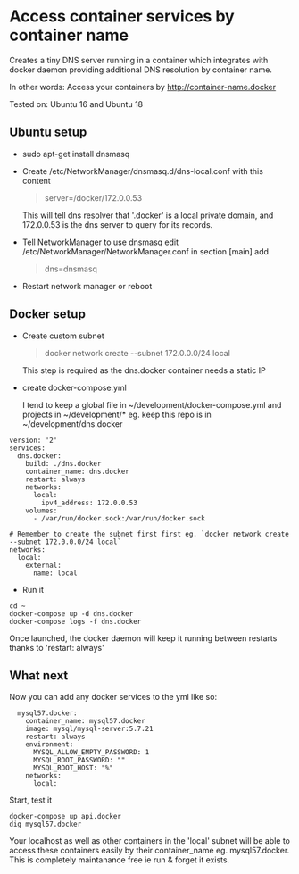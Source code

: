 # Access container services by container name

Creates a tiny DNS server running in a container which
integrates with docker daemon providing additional
DNS resolution by container name.

In other words: Access your containers by http://container-name.docker


Tested on: Ubuntu 16 and Ubuntu 18

## Ubuntu setup 

* sudo apt-get install dnsmasq

* Create /etc/NetworkManager/dnsmasq.d/dns-local.conf with this content

  > server=/docker/172.0.0.53

  This will tell dns resolver that '.docker' is a local private domain,
  and 172.0.0.53 is the dns server to query for its records.

* Tell NetworkManager to use dnsmasq
  edit /etc/NetworkManager/NetworkManager.conf in section [main] add
  > dns=dnsmasq

* Restart network manager or reboot

## Docker setup

* Create custom subnet

  > docker network create --subnet 172.0.0.0/24 local

  This step is required as the dns.docker container needs a static IP

* create docker-compose.yml

  I tend to keep a global file in ~/development/docker-compose.yml and projects in ~/development/*
  eg. keep this repo is in ~/development/dns.docker  

```
version: '2'
services:
  dns.docker:
    build: ./dns.docker
    container_name: dns.docker
    restart: always
    networks:
      local:
        ipv4_address: 172.0.0.53
    volumes:
      - /var/run/docker.sock:/var/run/docker.sock

# Remember to create the subnet first first eg. `docker network create --subnet 172.0.0.0/24 local`
networks:
  local:
    external:
      name: local
```

* Run it

```
cd ~
docker-compose up -d dns.docker
docker-compose logs -f dns.docker
```

  Once launched, the docker daemon will keep it running between restarts thanks to 'restart: always'

## What next

Now you can add any docker services to the yml like so:

```
  mysql57.docker:
    container_name: mysql57.docker
    image: mysql/mysql-server:5.7.21
    restart: always
    environment:
      MYSQL_ALLOW_EMPTY_PASSWORD: 1
      MYSQL_ROOT_PASSWORD: ""
      MYSQL_ROOT_HOST: "%"
    networks:
      local:
```

Start, test it

```
docker-compose up api.docker
dig mysql57.docker
```

Your localhost as well as other containers in the 'local' subnet will be able to access these
containers easily by their container_name eg. mysql57.docker.
This is completely maintanance free ie run & forget it exists.
